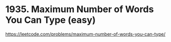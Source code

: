 # 1935. Maximum Number of Words You Can Type (easy)

https://leetcode.com/problems/maximum-number-of-words-you-can-type/
